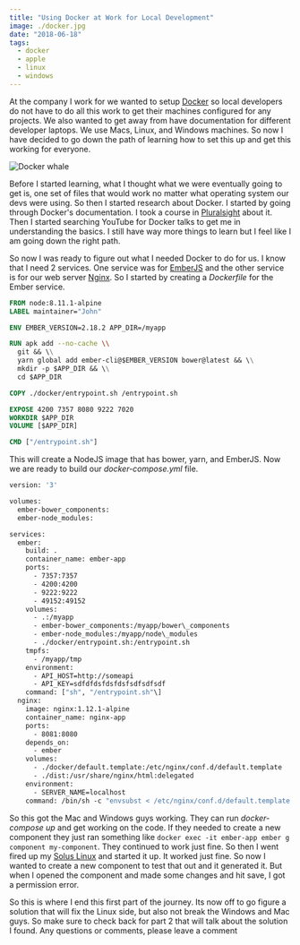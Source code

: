 ```yaml
---
title: "Using Docker at Work for Local Development"
image: ./docker.jpg
date: "2018-06-18"
tags:
  - docker
  - apple
  - linux
  - windows
---
```


At the company I work for we wanted to setup [Docker](https://www.docker.com/) so local developers do not have to do all this work to get their machines configured for any projects. We also wanted to get away from have documentation for different developer laptops. We use Macs, Linux, and Windows machines. So now I have decided to go down the path of learning how to set this up and get this working for everyone.

![Docker whale](/docker.jpg)

Before I started learning, what I thought what we were eventually going to get is, one set of files that would work no matter what operating system our devs were using. So then I started research about Docker. I started by going through Docker's documentation. I took a course in [Pluralsight](https://www.pluralsight.com/) about it. Then I started searching YouTube for Docker talks to get me in understanding the basics. I still have way more things to learn but I feel like I am going down the right path.

So now I was ready to figure out what I needed Docker to do for us. I know that I need 2 services. One service was for [EmberJS](https://www.emberjs.com/) and the other service is for our web server [Nginx](https://www.nginx.com/). So I started by creating a _Dockerfile_ for the Ember service.

```dockerfile
FROM node:8.11.1-alpine
LABEL maintainer="John"

ENV EMBER_VERSION=2.18.2 APP_DIR=/myapp

RUN apk add --no-cache \\
  git && \\
  yarn global add ember-cli@$EMBER_VERSION bower@latest && \\
  mkdir -p $APP_DIR && \\
  cd $APP_DIR

COPY ./docker/entrypoint.sh /entrypoint.sh

EXPOSE 4200 7357 8080 9222 7020
WORKDIR $APP_DIR
VOLUME [$APP_DIR]

CMD ["/entrypoint.sh"]
```

This will create a NodeJS image that has bower, yarn, and EmberJS. Now we are ready to build our _docker-compose.yml_ file.

```dockerfile
version: '3'

volumes:
  ember-bower_components:
  ember-node_modules:

services:
  ember:
    build: .
    container_name: ember-app
    ports:
      - 7357:7357
      - 4200:4200
      - 9222:9222
      - 49152:49152
    volumes:
      - .:/myapp
      - ember-bower_components:/myapp/bower\_components
      - ember-node_modules:/myapp/node\_modules
      - ./docker/entrypoint.sh:/entrypoint.sh
    tmpfs:
      - /myapp/tmp
    environment:
      - API_HOST=http://someapi
      - API_KEY=sdfdfdsfdsfdsfsdfsdfsdf
    command: ["sh", "/entrypoint.sh"\]
  nginx:
    image: nginx:1.12.1-alpine
    container_name: nginx-app
    ports:
      - 8081:8080
    depends_on:
      - ember
    volumes:
      - ./docker/default.template:/etc/nginx/conf.d/default.template
      - ./dist:/usr/share/nginx/html:delegated
    environment:
      - SERVER_NAME=localhost
    command: /bin/sh -c "envsubst < /etc/nginx/conf.d/default.template > /etc/nginx/conf.d/default.conf && nginx -g 'daemon off;'"
```

So this got the Mac and Windows guys working. They can run _docker-compose up_ and get working on the code. If they needed to create a new component they just ran something like `docker exec -it ember-app ember g component my-component`. They continued to work just fine. So then I went fired up my [Solus Linux](https://solus-project.com/) and started it up. It worked just fine. So now I wanted to create a new component to test that out and it generated it. But when I opened the component and made some changes and hit save, I got a permission error.

So this is where I end this first part of the journey. Its now off to go figure a solution that will fix the Linux side, but also not break the Windows and Mac guys. So make sure to check back for part 2 that will talk about the solution I found. Any questions or comments, please leave a comment
